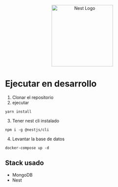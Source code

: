 <p align="center">
  <a href="http://nestjs.com/" target="blank"><img src="https://nestjs.com/img/logo-small.svg" width="200" alt="Nest Logo" /></a>
</p>

# Ejecutar en desarrollo

1. Clonar el repositorio
2. ejecutar
```
yarn install
```
3. Tener nest cli instalado
```
npm i -g @nestjs/cli
```
4. Levantar la base de datos
```
docker-compose up -d
```

## Stack usado
* MongoDB
* Nest